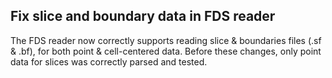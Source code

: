 ## Fix slice and boundary data in FDS reader

The FDS reader now correctly supports reading slice & boundaries files (.sf & .bf),
for both point & cell-centered data. Before these changes, only point data for slices
was correctly parsed and tested.
